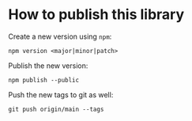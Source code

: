 # How to publish this library

Create a new version using `npm`:

```
npm version <major|minor|patch>
```

Publish the new version:

```
npm publish --public
```

Push the new tags to git as well:

```
git push origin/main --tags
```

